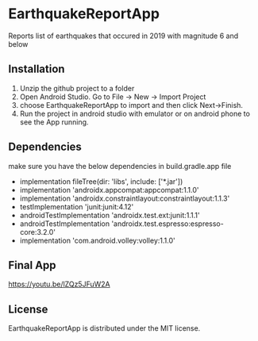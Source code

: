 # EarthquakeReportApp
Reports list of earthquakes that occured in 2019 with magnitude 6 and below

## Installation
1. Unzip the github project to a folder
2. Open Android Studio. Go to File -> New -> Import Project
3. choose EarthquakeReportApp to import and then click Next->Finish.
4. Run the project in android studio with emulator or on android phone to see the App running.
 
## Dependencies
make sure you have the below dependencies in build.gradle.app file
* implementation fileTree(dir: 'libs', include: ['*.jar'])
* implementation 'androidx.appcompat:appcompat:1.1.0'
* implementation 'androidx.constraintlayout:constraintlayout:1.1.3'
* testImplementation 'junit:junit:4.12'
* androidTestImplementation 'androidx.test.ext:junit:1.1.1'
* androidTestImplementation 'androidx.test.espresso:espresso-core:3.2.0'
* implementation 'com.android.volley:volley:1.1.0'

## Final App
https://youtu.be/lZQz5JFuW2A

## License
EarthquakeReportApp is distributed under the MIT license.
